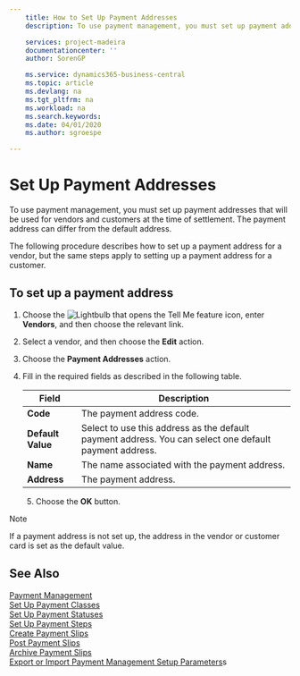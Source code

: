 ```yaml
---
    title: How to Set Up Payment Addresses
    description: To use payment management, you must set up payment addresses that will be used for vendors and customers at the time of settlement. The payment address can differ from the default address.

    services: project-madeira 
    documentationcenter: ''
    author: SorenGP

    ms.service: dynamics365-business-central
    ms.topic: article
    ms.devlang: na
    ms.tgt_pltfrm: na
    ms.workload: na
    ms.search.keywords:
    ms.date: 04/01/2020
    ms.author: sgroespe

---
```

# Set Up Payment Addresses
To use payment management, you must set up payment addresses that will be used for vendors and customers at the time of settlement. The payment address can differ from the default address.  

The following procedure describes how to set up a payment address for a vendor, but the same steps apply to setting up a payment address for a customer.  

## To set up a payment address  

1.  Choose the ![Lightbulb that opens the Tell Me feature](../../media/ui-search/search_small.png "Tell me what you want to do") icon, enter **Vendors**, and then choose the relevant link.  
2.  Select a vendor, and then choose the **Edit** action.  
3.  Choose the **Payment Addresses** action.  
4.  Fill in the required fields as described in the following table.  

    |Field|Description|  
    |---------------------------------|---------------------------------------|  
    |**Code**|The payment address code.|  
    |**Default Value**|Select to use this address as the default payment address. You can select one default payment address.|  
    |**Name**|The name associated with the payment address.|  
    |**Address**|The payment address.|  

    5.  Choose the **OK** button.  

> [!NOTE]  
>  If a payment address is not set up, the address in the vendor or customer card is set as the default value.  

## See Also  
 [Payment Management](payment-management.md)   
 [Set Up Payment Classes](how-to-set-up-payment-classes.md)   
 [Set Up Payment Statuses](how-to-set-up-payment-statuses.md)   
 [Set Up Payment Steps](how-to-set-up-payment-steps.md)   
 [Create Payment Slips](how-to-create-payment-slips.md)   
 [Post Payment Slips](how-to-post-payment-slips.md)   
 [Archive Payment Slips](how-to-archive-payment-slips.md)   
 [Export or Import Payment Management Setup Parameters](how-to-export-or-import-payment-management-setup-parameters.md)s
